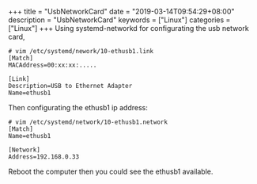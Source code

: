 +++
title = "UsbNetworkCard"
date = "2019-03-14T09:54:29+08:00"
description = "UsbNetworkCard"
keywords = ["Linux"]
categories = ["Linux"]
+++
Using systemd-networkd for configurating the usb network card,     

```
# vim /etc/systemd/nework/10-ethusb1.link
[Match]
MACAddress=00:xx:xx:.....

[Link]
Description=USB to Ethernet Adapter
Name=ethusb1
```
Then configurating the ethusb1 ip address:    

```
# vim /etc/systemd/network/10-ethusb1.network 
[Match]
Name=ethusb1

[Network]
Address=192.168.0.33
```
Reboot the computer then you could see the ethusb1 available.   

